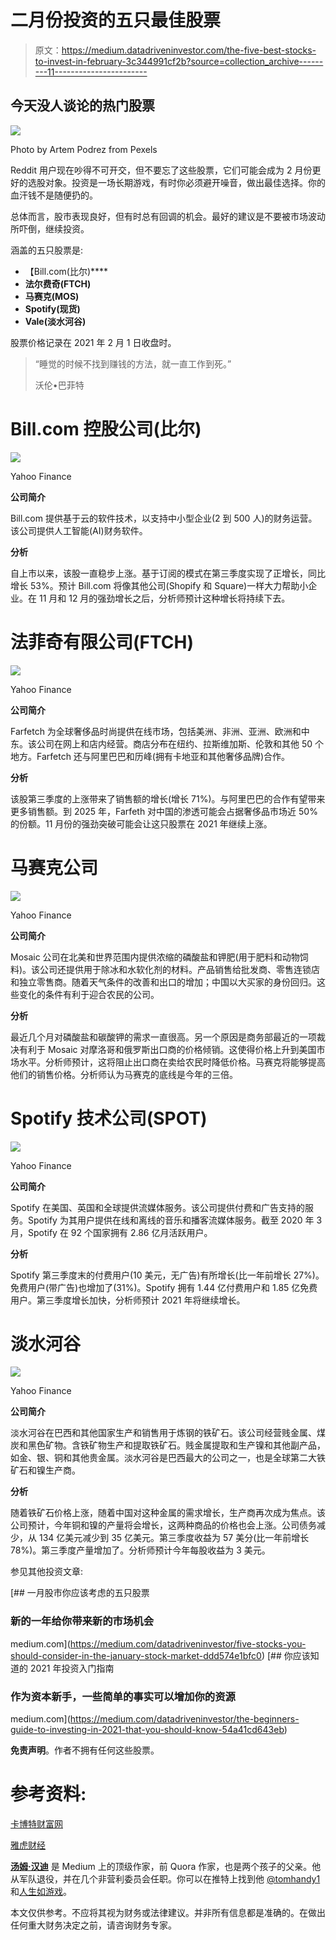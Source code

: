 # 二月份投资的五只最佳股票

> 原文：<https://medium.datadriveninvestor.com/the-five-best-stocks-to-invest-in-february-3c344991cf2b?source=collection_archive---------11----------------------->

## 今天没人谈论的热门股票

![](img/d8f4ec2da578cd1838a42ec714c67f09.png)

Photo by Artem Podrez from Pexels

Reddit 用户现在吵得不可开交，但不要忘了这些股票，它们可能会成为 2 月份更好的选股对象。投资是一场长期游戏，有时你必须避开噪音，做出最佳选择。你的血汗钱不是随便扔的。

总体而言，股市表现良好，但有时总有回调的机会。最好的建议是不要被市场波动所吓倒，继续投资。

涵盖的五只股票是:

*   【Bill.com(比尔)****
*   **法尔费奇(FTCH)**
*   **马赛克(MOS)**
*   **Spotify(现货)**
*   **Vale(淡水河谷)**

股票价格记录在 2021 年 2 月 1 日收盘时。

> “睡觉的时候不找到赚钱的方法，就一直工作到死。”
> 
> 沃伦•巴菲特

# Bill.com 控股公司(比尔)

![](img/665a1aabe47826f0c2d6c28440a18ca4.png)

Yahoo Finance

**公司简介**

Bill.com 提供基于云的软件技术，以支持中小型企业(2 到 500 人)的财务运营。该公司提供人工智能(AI)财务软件。

**分析**

自上市以来，该股一直稳步上涨。基于订阅的模式在第三季度实现了正增长，同比增长 53%。预计 Bill.com 将像其他公司(Shopify 和 Square)一样大力帮助小企业。在 11 月和 12 月的强劲增长之后，分析师预计这种增长将持续下去。

# 法菲奇有限公司(FTCH)

![](img/8fdecb5205b93808a7337d205b45a77a.png)

Yahoo Finance

**公司简介**

Farfetch 为全球奢侈品时尚提供在线市场，包括美洲、非洲、亚洲、欧洲和中东。该公司在网上和店内经营。商店分布在纽约、拉斯维加斯、伦敦和其他 50 个地方。Farfetch 还与阿里巴巴和历峰(拥有卡地亚和其他奢侈品牌)合作。

**分析**

该股第三季度的上涨带来了销售额的增长(增长 71%)。与阿里巴巴的合作有望带来更多销售额。到 2025 年，Farfeth 对中国的渗透可能会占据奢侈品市场近 50%的份额。11 月份的强劲突破可能会让这只股票在 2021 年继续上涨。

# 马赛克公司

![](img/565111e58f26db1287bf29656466da81.png)

Yahoo Finance

**公司简介**

Mosaic 公司在北美和世界范围内提供浓缩的磷酸盐和钾肥(用于肥料和动物饲料)。该公司还提供用于除冰和水软化剂的材料。产品销售给批发商、零售连锁店和独立零售商。随着天气条件的改善和出口的增加；中国以大买家的身份回归。这些变化的条件有利于迎合农民的公司。

**分析**

最近几个月对磷酸盐和碳酸钾的需求一直很高。另一个原因是商务部最近的一项裁决有利于 Mosaic 对摩洛哥和俄罗斯出口商的价格倾销。这使得价格上升到美国市场水平。分析师预计，这将阻止出口商在卖给农民时降低价格。马赛克将能够提高他们的销售价格。分析师认为马赛克的底线是今年的三倍。

# Spotify 技术公司(SPOT)

![](img/145cd7a82787692c6e41201da71c0fdf.png)

Yahoo Finance

**公司简介**

Spotify 在美国、英国和全球提供流媒体服务。该公司提供付费和广告支持的服务。Spotify 为其用户提供在线和离线的音乐和播客流媒体服务。截至 2020 年 3 月，Spotify 在 92 个国家拥有 2.86 亿月活跃用户。

**分析**

Spotify 第三季度末的付费用户(10 美元，无广告)有所增长(比一年前增长 27%)。免费用户(带广告)也增加了(31%)。Spotify 拥有 1.44 亿付费用户和 1.85 亿免费用户。第三季度增长加快，分析师预计 2021 年将继续增长。

# 淡水河谷

![](img/ae35e7a82853cd6b2a81e7fea7957300.png)

Yahoo Finance

**公司简介**

淡水河谷在巴西和其他国家生产和销售用于炼钢的铁矿石。该公司经营贱金属、煤炭和黑色矿物。含铁矿物生产和提取铁矿石。贱金属提取和生产镍和其他副产品，如金、银、铜和其他贵金属。淡水河谷是巴西最大的公司之一，也是全球第二大铁矿石和镍生产商。

**分析**

随着铁矿石价格上涨，随着中国对这种金属的需求增长，生产商再次成为焦点。该公司预计，今年铜和镍的产量将会增长，这两种商品的价格也会上涨。公司债务减少，从 134 亿美元减少到 35 亿美元。第三季度收益为 57 美分(比一年前增长 78%)。第三季度产量增加了。分析师预计今年每股收益为 3 美元。

参见其他投资文章:

[](https://medium.com/datadriveninvestor/five-stocks-you-should-consider-in-the-january-stock-market-ddd574e1bfc0) [## 一月股市你应该考虑的五只股票

### 新的一年给你带来新的市场机会

medium.com](https://medium.com/datadriveninvestor/five-stocks-you-should-consider-in-the-january-stock-market-ddd574e1bfc0) [](https://medium.com/datadriveninvestor/the-beginners-guide-to-investing-in-2021-that-you-should-know-54a41cd643eb) [## 你应该知道的 2021 年投资入门指南

### 作为资本新手，一些简单的事实可以增加你的资源

medium.com](https://medium.com/datadriveninvestor/the-beginners-guide-to-investing-in-2021-that-you-should-know-54a41cd643eb) 

**免责声明**。作者不拥有任何这些股票。

# 参考资料:

[卡博特财富网](https://cabotwealth.com/)

[雅虎财经](https://finance.yahoo.com/)

[**汤姆·汉迪**](https://medium.com/@tomhandy1) 是 Medium 上的顶级作家，前 Quora 作家，也是两个孩子的父亲。他从军队退役，并在几个非营利委员会任职。你可以在推特上找到他 [@tomhandy1](https://www.twitter.com/tomhandy1) 和[人生如游戏](https://medium.com/lifeislikeagame)。

本文仅供参考。不应将其视为财务或法律建议。并非所有信息都是准确的。在做出任何重大财务决定之前，请咨询财务专家。